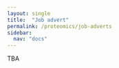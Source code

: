 ```yaml
---
layout: single
title:  "Job advert"
permalink: /proteomics/job-adverts
sidebar:
  nav: "docs"
---
```


TBA